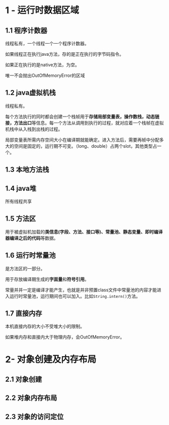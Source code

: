 # 1 - 运行时数据区域

## 1.1 程序计数器

线程私有，一个线程一个一个程序计数器。

如果线程正在执行java方法，存的是正在执行的字节码指令。

如果正在执行的是native方法，为空。

唯一不会抛出OutOfMemoryError的区域

## 1.2 java虚拟机栈

线程私有。

每个方法执行的同时都会创建一个栈帧用于**存储局部变量表，操作数栈，动态链接，方法出口**等信息。每一个方法从调用到执行的过程，就对应着一个栈帧在虚拟机栈中从入栈到出栈的过程。

局部变量表所需内存空间大小在编译期就能确定。进入方法后，需要再帧中分配多大的空间是固定的，运行期不可变。（long、double）占两个slot，其他类型占一个。

## 1.3 本地方法栈

## 1.4 java堆

所有线程共享

## 1.5 方法区

用于被虚拟机加载的**类信息(字段、方法、接口等)、常量池、静态变量、即时编译器编译之后的代码**等数据。

## 1.6 运行时常量池

是方法区的一部分。

用于存放编译期生成的**字面量**和**符号引用**。

常量并并一定是编译才能产生，也就是并非预置class文件中常量池的内容才能进入运行时常量池，运行期间也可以加入。比如`String.intern()`方法。

## 1.7 直接内存

本机直接内存的大小不受堆大小的限制。

如果堆内存和直接内大于物理内存，会OutOfMemoryError。

# 2- 对象创建及内存布局

## 2.1 对象创建

## 2.2 对象内存布局

## 2.3 对象的访问定位

